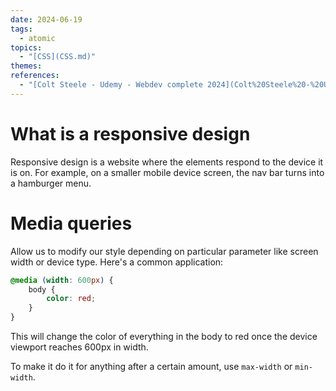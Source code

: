 ```yaml
---  
date: 2024-06-19  
tags:  
  - atomic  
topics:  
  - "[CSS](CSS.md)"  
themes:   
references:  
  - "[Colt Steele - Udemy - Webdev complete 2024](Colt%20Steele%20-%20Udemy%20-%20Webdev%20complete%202024.md)"  
---  
```

# What is a responsive design  
Responsive design is a website where the elements respond to the device it is on. For example, on a smaller mobile device screen, the nav bar turns into a hamburger menu.  
  
# Media queries  
Allow us to modify our style depending on particular parameter like screen width or device type. Here's a common application:  
```CSS  
@media (width: 600px) {  
	body {  
		color: red;  
	}  
}  
```  
  
This will change the color of everything in the body to red once the device viewport reaches 600px in width.  
  
To make it do it for anything after a certain amount, use `max-width` or `min-width`.  
